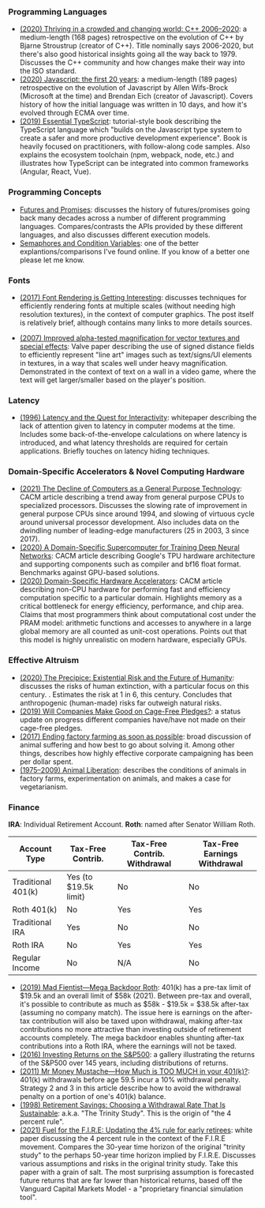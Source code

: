 ### Programming Languages

* [(2020) Thriving in a crowded and changing world: C++ 2006–2020](https://dl.acm.org/doi/abs/10.1145/3386320):
  a medium-length (168 pages) retrospective on the evolution of C++ by Bjarne
  Stroustrup (creator of C++).  Title nominally says 2006-2020, but there's also
  good historical insights going all the way back to 1979.  Discusses the C++
  community and how changes make their way into the ISO standard.
* [(2020) Javascript: the first 20 years](https://dl.acm.org/doi/10.1145/3386327): a
  medium-length (189 pages) retrospective on the evolution of Javascript by
  Allen Wifs-Brock (Microsoft at the time) and Brendan Eich (creator of
  Javascript).  Covers history of how the initial language was written in 10
  days, and how it's evolved through ECMA over time.
* [(2019) Essential TypeScript](https://www.amazon.com/dp/B07WZXYTRH/):
  tutorial-style book describing the TypeScript language which "builds on the
  Javascript type system to create a safer and more productive development
  experience".  Book is heavily focused on practitioners, with follow-along code
  samples.  Also explains the ecosystem toolchain (npm, webpack, node, etc.) and
  illustrates how TypeScript can be integrated into common frameworks (Angular,
  React, Vue).

### Programming Concepts

* [Futures and Promises](http://dist-prog-book.com/chapter/2/futures.html):
  discusses the history of futures/promises going back many decades across a
  number of different programming languages.  Compares/contrasts the APIs
  provided by these different languages, and also discusses different execution
  models.
* [Semaphores and Condition
  Variables](https://cseweb.ucsd.edu/classes/sp17/cse120-a/applications/ln/lecture7.html): one of the
  better explantions/comparisons I've found online.  If you know of a better one
  please let me know.

### Fonts

* [(2017) Font Rendering is Getting
  Interesting](https://aras-p.info/blog/2017/02/15/Font-Rendering-is-Getting-Interesting/):
  discusses techniques for efficiently rendering fonts at multiple scales
  (without needing high resolution textures), in the context of computer
  graphics.  The post itself is relatively brief, although contains many links
  to more details sources.

* [(2007) Improved alpha-tested magnification for vector textures and special
  effects](https://dl.acm.org/doi/10.1145/1281500.1281665): Valve paper
  describing the use of signed distance fields to efficiently represent "line
  art" images such as text/signs/UI elements in textures, in a way that scales
  well under heavy magnification.  Demonstrated in the context of text on a wall
  in a video game, where the text will get larger/smaller based on the player's
  position.

### Latency

* [(1996) Latency and the Quest for Interactivity](stuartcheshire.org/papers/LatencyQuest.pdf):
  whitepaper describing the lack of attention given to latency in computer
  modems at the time.  Includes some back-of-the-envelope calculations on where
  latency is introduced, and what latency thresholds are required for certain
  applications.  Briefly touches on latency hiding techniques.

### Domain-Specific Accelerators & Novel Computing Hardware

* [(2021) The Decline of Computers as a General Purpose
  Technology](https://cacm.acm.org/magazines/2021/3/250710-the-decline-of-computers-as-a-general-purpose-technology/fulltext):
  CACM article describing a trend away from general purpose CPUs to specialized
  processors.  Discusses the slowing rate of improvement in general purpose
  CPUs since around 1994, and slowing of virtuous cycle around universal processor
  development.  Also includes data on the dwindling number of leading-edge
  manufacturers (25 in 2003, 3 since 2017).
* [(2020) A Domain-Specific Supercomputer for Training Deep Neural Networks](https://cacm.acm.org/magazines/2020/7/245702-a-domain-specific-supercomputer-for-training-deep-neural-networks/fulltext):
  CACM article describing Google's TPU hardware architecture and supporting
  components such as compiler and bf16 float format.  Benchmarks against
  GPU-based solutions.
* [(2020) Domain-Specific Hardware Accelerators](https://cacm.acm.org/magazines/2020/7/245701-domain-specific-hardware-accelerators/fulltext):
  CACM article describing non-CPU hardware for performing fast and efficiency
  computation specific to a particular domain.  Highlights memory as a critical
  bottleneck for energy efficiency, performance, and chip area.  Claims that
  most programmers think about computational cost under the PRAM model:
  arithmetic functions and accesses to anywhere in a large global memory are all
  counted as unit-cost operations.  Points out that this model is highly
  unrealistic on modern hardware, especially GPUs.

### Effective Altruism

* [(2020) The Precipice: Existential Risk and the Future of
  Humanity](https://www.amazon.com/Precipice-Existential-Risk-Future-Humanity/dp/0316484911):
  discusses the risks of human extinction, with a particular focus on this century.
  .  Estimates the risk at 1 in 6, this century.  Concludes that anthropogenic
  (human-made) risks far outweigh natural risks.
* [(2019) Will Companies Make Good on Cage-Free
  Pledges?](https://www.openphilanthropy.org/blog/will-companies-make-good-cage-free-pledges):
  a status update on progress different companies have/have not made on their
  cage-free pledges.
* [(2017) Ending factory farming as soon as
  possible](https://80000hours.org/podcast/episodes/lewis-bollard-end-factory-farming/):
  broad discussion of animal suffering and how best to go about solving it.
  Among other things, describes how highly effective corporate campaigning has
  been per dollar spent.
* [(1975–2009) Animal Liberation](https://www.amazon.com/dp/0061711306/):
  describes the conditions of animals in factory farms, experimentation on
  animals, and makes a case for vegetarianism.

### Finance

**IRA**: Individual Retirement Account.  **Roth**: named after Senator William Roth.

| Account Type       | Tax-Free Contrib.          | Tax-Free Contrib. Withdrawal | Tax-Free Earnings Withdrawal |
| ------------------ | -------------------------- | ---------------------------- | ---------------------------- |
| Traditional 401(k) | Yes (to $19.5k limit)      | No                           | No                           |
| Roth 401(k)        | No                         | Yes                          | Yes                          |
| Traditional IRA    | Yes                        | No                           | No                           |
| Roth IRA           | No                         | Yes                          | Yes                          |
| Regular Income     | No                         | N/A                          | No                           |



* [(2019) Mad Fientist—Mega Backdoor
Roth](https://www.madfientist.com/after-tax-contributions/): 401(k) has a
pre-tax limit of $19.5k and an overall limit of $58k (2021).  Between pre-tax
and overall, it's possible to contribute as much as $58k - $19.5k = $38.5k
after-tax (assuming no company match).  The issue here is earnings on the
after-tax contribution will also be taxed upon withdrawal, making after-tax
contributions no more attractive than investing outside of retirement accounts
completely.  The mega backdoor enables shunting after-tax contributions into a
Roth IRA, where the earnings will not be taxed.
* [(2016) Investing Returns on the
  S&P500](https://github.com/zonination/investing/blob/master/README.md): a
  gallery illustrating the returns of the S&P500 over 145 years, including
  distributions of returns.
* [(2011) Mr Money Mustache—How Much is TOO MUCH in your
  401(k)?](https://www.mrmoneymustache.com/2011/11/11/how-much-is-too-much-in-your-401k/):
  401(k) withdrawals before age 59.5 incur a 10% withdrawal penalty.  Strategy 2
  and 3 in this article describe how to avoid the withdrawal penalty on a
  portion of one's 401(k) balance.
* [(1998) Retirement Savings: Choosing a Withdrawal Rate That Is
  Sustainable](https://www.aaii.com/files/pdf/6794_retirement-savings-choosing-a-withdrawal-rate-that-is-sustainable.pdf):
  a.k.a. "The Trinity Study".  This is the origin of "the 4 percent rule".
* [(2021) Fuel for the F.I.R.E: Updating the 4% rule for early
  retirees](https://personal.vanguard.com/pdf/ISGFIRE.pdf): white paper
  discussing the 4 percent rule in the context of the F.I.R.E movement.
  Compares the 30-year time horizon of the original "trinity study" to the
  perhaps 50-year time horizon implied by F.I.R.E.  Discusses various
  assumptions and risks in the original trinity study.  Take this paper with a
  grain of salt.  The most surprising assumption is forecasted future returns
  that are far lower than historical returns, based off the Vanguard Capital
  Markets Model - a "proprietary financial simulation tool".

